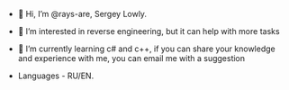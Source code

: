 - 👋 Hi, I’m @rays-are, Sergey Lowly.
- 👀 I’m interested in reverse engineering, but it can help with more tasks
- 🌱 I’m currently learning c# and c++, if you can share your knowledge and experience with me, you can email me with a suggestion

- Languages - RU/EN.
